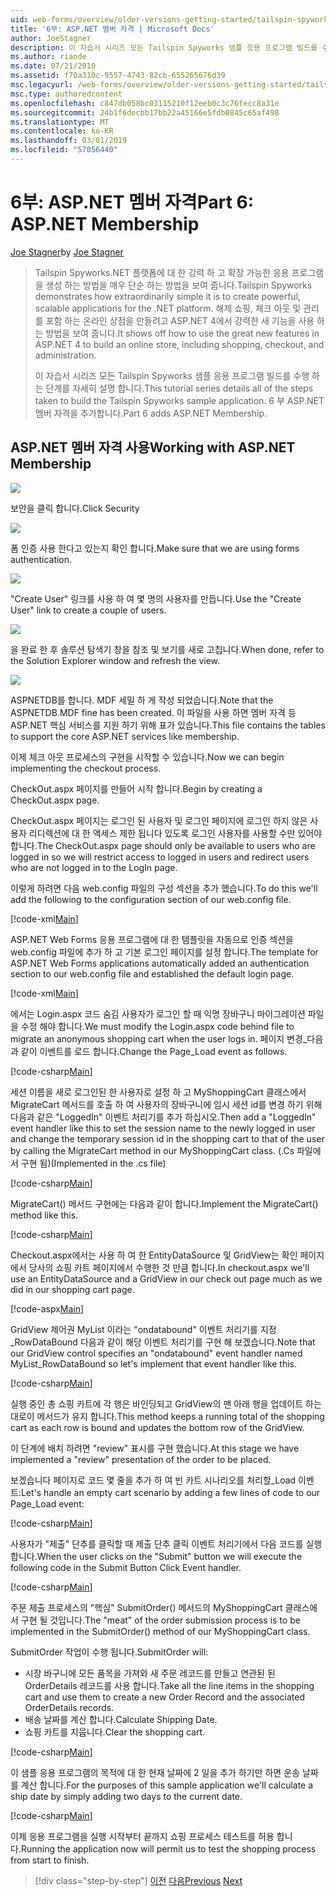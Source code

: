 ```yaml
---
uid: web-forms/overview/older-versions-getting-started/tailspin-spyworks/tailspin-spyworks-part-6
title: '6부: ASP.NET 멤버 자격 | Microsoft Docs'
author: JoeStagner
description: 이 자습서 시리즈 모든 Tailspin Spyworks 샘플 응용 프로그램 빌드를 수행 하는 단계를 자세히 설명 합니다. 6 부 ASP.NET 멤버 자격을 추가합니다.
ms.author: riande
ms.date: 07/21/2010
ms.assetid: f70a310c-9557-4743-82cb-655265676d39
msc.legacyurl: /web-forms/overview/older-versions-getting-started/tailspin-spyworks/tailspin-spyworks-part-6
msc.type: authoredcontent
ms.openlocfilehash: c847db058bc03115210f12eeb0c3c76fecc8a31e
ms.sourcegitcommit: 24b1f6decbb17bb22a45166e5fdb0845c65af498
ms.translationtype: MT
ms.contentlocale: ko-KR
ms.lasthandoff: 03/01/2019
ms.locfileid: "57056440"
---
```

<a name="part-6-aspnet-membership"></a><span data-ttu-id="8ccb6-104">6부: ASP.NET 멤버 자격</span><span class="sxs-lookup"><span data-stu-id="8ccb6-104">Part 6: ASP.NET Membership</span></span>
====================
<span data-ttu-id="8ccb6-105">[Joe Stagner](https://github.com/JoeStagner)</span><span class="sxs-lookup"><span data-stu-id="8ccb6-105">by [Joe Stagner](https://github.com/JoeStagner)</span></span>

> <span data-ttu-id="8ccb6-106">Tailspin Spyworks.NET 플랫폼에 대 한 강력 하 고 확장 가능한 응용 프로그램을 생성 하는 방법을 매우 단순 하는 방법을 보여 줍니다.</span><span class="sxs-lookup"><span data-stu-id="8ccb6-106">Tailspin Spyworks demonstrates how extraordinarily simple it is to create powerful, scalable applications for the .NET platform.</span></span> <span data-ttu-id="8ccb6-107">해제 쇼핑, 체크 아웃 및 관리를 포함 하는 온라인 상점을 만들려고 ASP.NET 4에서 강력한 새 기능을 사용 하는 방법을 보여 줍니다.</span><span class="sxs-lookup"><span data-stu-id="8ccb6-107">It shows off how to use the great new features in ASP.NET 4 to build an online store, including shopping, checkout, and administration.</span></span>
> 
> <span data-ttu-id="8ccb6-108">이 자습서 시리즈 모든 Tailspin Spyworks 샘플 응용 프로그램 빌드를 수행 하는 단계를 자세히 설명 합니다.</span><span class="sxs-lookup"><span data-stu-id="8ccb6-108">This tutorial series details all of the steps taken to build the Tailspin Spyworks sample application.</span></span> <span data-ttu-id="8ccb6-109">6 부 ASP.NET 멤버 자격을 추가합니다.</span><span class="sxs-lookup"><span data-stu-id="8ccb6-109">Part 6 adds ASP.NET Membership.</span></span>


## <a id="_Toc260221672"></a>  <span data-ttu-id="8ccb6-110">ASP.NET 멤버 자격 사용</span><span class="sxs-lookup"><span data-stu-id="8ccb6-110">Working with ASP.NET Membership</span></span>

![](tailspin-spyworks-part-6/_static/image1.png)

<span data-ttu-id="8ccb6-111">보안을 클릭 합니다.</span><span class="sxs-lookup"><span data-stu-id="8ccb6-111">Click Security</span></span>

![](tailspin-spyworks-part-6/_static/image1.jpg)

<span data-ttu-id="8ccb6-112">폼 인증 사용 한다고 있는지 확인 합니다.</span><span class="sxs-lookup"><span data-stu-id="8ccb6-112">Make sure that we are using forms authentication.</span></span>

![](tailspin-spyworks-part-6/_static/image2.jpg)

<span data-ttu-id="8ccb6-113">"Create User" 링크를 사용 하 여 몇 명의 사용자를 만듭니다.</span><span class="sxs-lookup"><span data-stu-id="8ccb6-113">Use the "Create User" link to create a couple of users.</span></span>

![](tailspin-spyworks-part-6/_static/image3.jpg)

<span data-ttu-id="8ccb6-114">을 완료 한 후 솔루션 탐색기 창을 참조 및 보기를 새로 고칩니다.</span><span class="sxs-lookup"><span data-stu-id="8ccb6-114">When done, refer to the Solution Explorer window and refresh the view.</span></span>

![](tailspin-spyworks-part-6/_static/image2.png)

<span data-ttu-id="8ccb6-115">ASPNETDB를 합니다. MDF 세밀 하 게 작성 되었습니다.</span><span class="sxs-lookup"><span data-stu-id="8ccb6-115">Note that the ASPNETDB.MDF fine has been created.</span></span> <span data-ttu-id="8ccb6-116">이 파일을 사용 하면 멤버 자격 등 ASP.NET 핵심 서비스를 지원 하기 위해 표가 있습니다.</span><span class="sxs-lookup"><span data-stu-id="8ccb6-116">This file contains the tables to support the core ASP.NET services like membership.</span></span>

<span data-ttu-id="8ccb6-117">이제 체크 아웃 프로세스의 구현을 시작할 수 있습니다.</span><span class="sxs-lookup"><span data-stu-id="8ccb6-117">Now we can begin implementing the checkout process.</span></span>

<span data-ttu-id="8ccb6-118">CheckOut.aspx 페이지를 만들어 시작 합니다.</span><span class="sxs-lookup"><span data-stu-id="8ccb6-118">Begin by creating a CheckOut.aspx page.</span></span>

<span data-ttu-id="8ccb6-119">CheckOut.aspx 페이지는 로그인 된 사용자 및 로그인 페이지에 로그인 하지 않은 사용자 리디렉션에 대 한 액세스 제한 됩니다 있도록 로그인 사용자를 사용할 수만 있어야 합니다.</span><span class="sxs-lookup"><span data-stu-id="8ccb6-119">The CheckOut.aspx page should only be available to users who are logged in so we will restrict access to logged in users and redirect users who are not logged in to the LogIn page.</span></span>

<span data-ttu-id="8ccb6-120">이렇게 하려면 다음 web.config 파일의 구성 섹션을 추가 했습니다.</span><span class="sxs-lookup"><span data-stu-id="8ccb6-120">To do this we'll add the following to the configuration section of our web.config file.</span></span>

[!code-xml[Main](tailspin-spyworks-part-6/samples/sample1.xml)]

<span data-ttu-id="8ccb6-121">ASP.NET Web Forms 응용 프로그램에 대 한 템플릿을 자동으로 인증 섹션을 web.config 파일에 추가 하 고 기본 로그인 페이지를 설정 합니다.</span><span class="sxs-lookup"><span data-stu-id="8ccb6-121">The template for ASP.NET Web Forms applications automatically added an authentication section to our web.config file and established the default login page.</span></span>

[!code-xml[Main](tailspin-spyworks-part-6/samples/sample2.xml)]

<span data-ttu-id="8ccb6-122">에서는 Login.aspx 코드 숨김 사용자가 로그인 할 때 익명 장바구니 마이그레이션 파일을 수정 해야 합니다.</span><span class="sxs-lookup"><span data-stu-id="8ccb6-122">We must modify the Login.aspx code behind file to migrate an anonymous shopping cart when the user logs in.</span></span> <span data-ttu-id="8ccb6-123">페이지 변경\_다음과 같이 이벤트를 로드 합니다.</span><span class="sxs-lookup"><span data-stu-id="8ccb6-123">Change the Page\_Load event as follows.</span></span>

[!code-csharp[Main](tailspin-spyworks-part-6/samples/sample3.cs)]

<span data-ttu-id="8ccb6-124">세션 이름을 새로 로그인된 한 사용자로 설정 하 고 MyShoppingCart 클래스에서 MigrateCart 메서드를 호출 하 여 사용자의 장바구니에 임시 세션 id를 변경 하기 위해 다음과 같은 "LoggedIn" 이벤트 처리기를 추가 하십시오.</span><span class="sxs-lookup"><span data-stu-id="8ccb6-124">Then add a "LoggedIn" event handler like this to set the session name to the newly logged in user and change the temporary session id in the shopping cart to that of the user by calling the MigrateCart method in our MyShoppingCart class.</span></span> <span data-ttu-id="8ccb6-125">(.Cs 파일에서 구현 됨)</span><span class="sxs-lookup"><span data-stu-id="8ccb6-125">(Implemented in the .cs file)</span></span>

[!code-csharp[Main](tailspin-spyworks-part-6/samples/sample4.cs)]

<span data-ttu-id="8ccb6-126">MigrateCart() 메서드 구현에는 다음과 같이 합니다.</span><span class="sxs-lookup"><span data-stu-id="8ccb6-126">Implement the MigrateCart() method like this.</span></span>

[!code-csharp[Main](tailspin-spyworks-part-6/samples/sample5.cs)]

<span data-ttu-id="8ccb6-127">Checkout.aspx에서는 사용 하 여 한 EntityDataSource 및 GridView는 확인 페이지에서 당사의 쇼핑 카트 페이지에서 수행한 것 만큼 합니다.</span><span class="sxs-lookup"><span data-stu-id="8ccb6-127">In checkout.aspx we'll use an EntityDataSource and a GridView in our check out page much as we did in our shopping cart page.</span></span>

[!code-aspx[Main](tailspin-spyworks-part-6/samples/sample6.aspx)]

<span data-ttu-id="8ccb6-128">GridView 제어권 MyList 이라는 "ondatabound" 이벤트 처리기를 지정\_RowDataBound 다음과 같이 해당 이벤트 처리기를 구현 해 보겠습니다.</span><span class="sxs-lookup"><span data-stu-id="8ccb6-128">Note that our GridView control specifies an "ondatabound" event handler named MyList\_RowDataBound so let's implement that event handler like this.</span></span>

[!code-csharp[Main](tailspin-spyworks-part-6/samples/sample7.cs)]

<span data-ttu-id="8ccb6-129">실행 중인 총 쇼핑 카트에 각 행은 바인딩되고 GridView의 맨 아래 행을 업데이트 하는 대로이 메서드가 유지 합니다.</span><span class="sxs-lookup"><span data-stu-id="8ccb6-129">This method keeps a running total of the shopping cart as each row is bound and updates the bottom row of the GridView.</span></span>

<span data-ttu-id="8ccb6-130">이 단계에 배치 하려면 "review" 표시를 구현 했습니다.</span><span class="sxs-lookup"><span data-stu-id="8ccb6-130">At this stage we have implemented a "review" presentation of the order to be placed.</span></span>

<span data-ttu-id="8ccb6-131">보겠습니다 페이지로 코드 몇 줄을 추가 하 여 빈 카트 시나리오를 처리할\_Load 이벤트:</span><span class="sxs-lookup"><span data-stu-id="8ccb6-131">Let's handle an empty cart scenario by adding a few lines of code to our Page\_Load event:</span></span>

[!code-csharp[Main](tailspin-spyworks-part-6/samples/sample8.cs)]

<span data-ttu-id="8ccb6-132">사용자가 "제출" 단추를 클릭할 때 제출 단추 클릭 이벤트 처리기에서 다음 코드를 실행 합니다.</span><span class="sxs-lookup"><span data-stu-id="8ccb6-132">When the user clicks on the "Submit" button we will execute the following code in the Submit Button Click Event handler.</span></span>

[!code-csharp[Main](tailspin-spyworks-part-6/samples/sample9.cs)]

<span data-ttu-id="8ccb6-133">주문 제출 프로세스의 "핵심" SubmitOrder() 메서드의 MyShoppingCart 클래스에서 구현 될 것입니다.</span><span class="sxs-lookup"><span data-stu-id="8ccb6-133">The "meat" of the order submission process is to be implemented in the SubmitOrder() method of our MyShoppingCart class.</span></span>

<span data-ttu-id="8ccb6-134">SubmitOrder 작업이 수행 됩니다.</span><span class="sxs-lookup"><span data-stu-id="8ccb6-134">SubmitOrder will:</span></span>

- <span data-ttu-id="8ccb6-135">시장 바구니에 모든 품목을 가져와 새 주문 레코드를 만들고 연관된 된 OrderDetails 레코드를 사용 합니다.</span><span class="sxs-lookup"><span data-stu-id="8ccb6-135">Take all the line items in the shopping cart and use them to create a new Order Record and the associated OrderDetails records.</span></span>
- <span data-ttu-id="8ccb6-136">배송 날짜를 계산 합니다.</span><span class="sxs-lookup"><span data-stu-id="8ccb6-136">Calculate Shipping Date.</span></span>
- <span data-ttu-id="8ccb6-137">쇼핑 카트를 지웁니다.</span><span class="sxs-lookup"><span data-stu-id="8ccb6-137">Clear the shopping cart.</span></span>


[!code-csharp[Main](tailspin-spyworks-part-6/samples/sample10.cs)]

<span data-ttu-id="8ccb6-138">이 샘플 응용 프로그램의 목적에 대 한 현재 날짜에 2 일을 추가 하기만 하면 운송 날짜를 계산 합니다.</span><span class="sxs-lookup"><span data-stu-id="8ccb6-138">For the purposes of this sample application we'll calculate a ship date by simply adding two days to the current date.</span></span>

[!code-csharp[Main](tailspin-spyworks-part-6/samples/sample11.cs)]

<span data-ttu-id="8ccb6-139">이제 응용 프로그램을 실행 시작부터 끝까지 쇼핑 프로세스 테스트를 허용 합니다.</span><span class="sxs-lookup"><span data-stu-id="8ccb6-139">Running the application now will permit us to test the shopping process from start to finish.</span></span>

> [!div class="step-by-step"]
> <span data-ttu-id="8ccb6-140">[이전](tailspin-spyworks-part-5.md)
> [다음](tailspin-spyworks-part-7.md)</span><span class="sxs-lookup"><span data-stu-id="8ccb6-140">[Previous](tailspin-spyworks-part-5.md)
[Next](tailspin-spyworks-part-7.md)</span></span>
